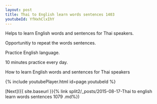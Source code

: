 ```yaml
---
layout: post
title: Thai to English learn words sentences 1403 
youtubeId: YfHxhClxIhY
---
```

 
 
Helps to learn English words and sentences for Thai speakers.

Opportunitiy to repeat the words sentences. 

Practice English language. 
 
10 minutes practice every day. 
 
How to learn English words and sentences for Thai speakers 
 
{% include youtubePlayer.html id=page.youtubeId %}
 
 
[Next]({{ site.baseurl }}{% link  split2/_posts/2015-08-17-Thai to english learn words sentences 1079 .md%})
 
